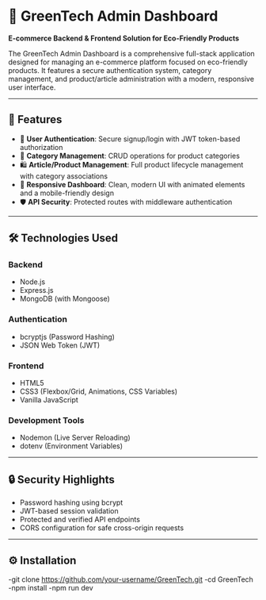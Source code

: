 # 🌿 GreenTech Admin Dashboard  
**E-commerce Backend & Frontend Solution for Eco-Friendly Products**

The GreenTech Admin Dashboard is a comprehensive full-stack application designed for managing an e-commerce platform focused on eco-friendly products. It features a secure authentication system, category management, and product/article administration with a modern, responsive user interface.

---

## 🚀 Features

- 🔐 **User Authentication**: Secure signup/login with JWT token-based authorization  
- 📂 **Category Management**: CRUD operations for product categories  
- 🛍️ **Article/Product Management**: Full product lifecycle management with category associations  
- 📱 **Responsive Dashboard**: Clean, modern UI with animated elements and a mobile-friendly design  
- 🛡️ **API Security**: Protected routes with middleware authentication  

---

## 🛠️ Technologies Used

### Backend  
- Node.js  
- Express.js  
- MongoDB (with Mongoose)

### Authentication  
- bcryptjs (Password Hashing)  
- JSON Web Token (JWT)

### Frontend  
- HTML5  
- CSS3 (Flexbox/Grid, Animations, CSS Variables)  
- Vanilla JavaScript

### Development Tools  
- Nodemon (Live Server Reloading)  
- dotenv (Environment Variables)

---

## 🔒 Security Highlights

- Password hashing using bcrypt  
- JWT-based session validation  
- Protected and verified API endpoints  
- CORS configuration for safe cross-origin requests  

---
## ⚙️ Installation

-git clone https://github.com/your-username/GreenTech.git
-cd GreenTech
-npm install
-npm run dev

